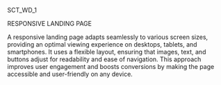 SCT_WD_1

RESPONSIVE LANDING PAGE

A responsive landing page adapts seamlessly to various screen sizes, providing an optimal viewing experience on desktops, tablets, and smartphones. It uses a flexible layout, ensuring that images, text, and buttons adjust for readability and ease of navigation. This approach improves user engagement and boosts conversions by making the page accessible and user-friendly on any device.
